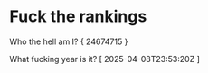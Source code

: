 # Fuck the rankings

Who the hell am I?
{ 24674715 }

What fucking year is it?
[ 2025-04-08T23:53:20Z ]
